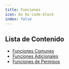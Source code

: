 ```yaml
---
title: Funciones
icon: bx bx-code-block
index: false
---
```


## Lista de Contenido

- [Funciones Comunes](../functions/common.md)
- [Funciones Adicionales](../functions/extra.md)
- [Funciones de Permisos](../functions/permission.md)
